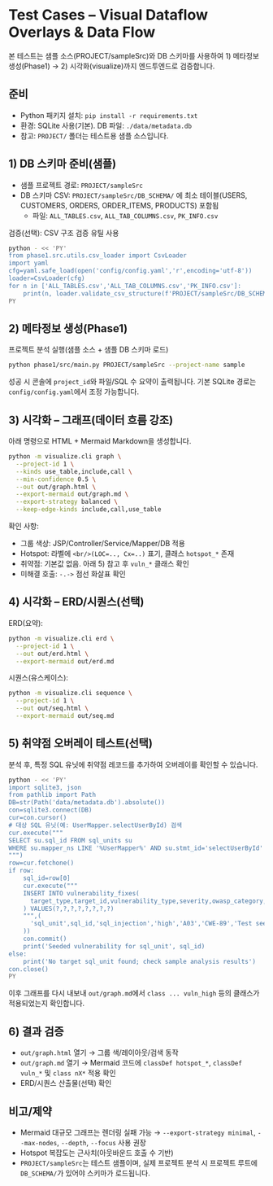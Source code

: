 # Test Cases – Visual Dataflow Overlays & Data Flow

본 테스트는 샘플 소스(PROJECT/sampleSrc)와 DB 스키마를 사용하여 1) 메타정보 생성(Phase1) → 2) 시각화(visualize)까지 엔드투엔드로 검증합니다.

## 준비
- Python 패키지 설치: `pip install -r requirements.txt`
- 환경: SQLite 사용(기본). DB 파일: `./data/metadata.db`
- 참고: `PROJECT/` 폴더는 테스트용 샘플 소스입니다.

## 1) DB 스키마 준비(샘플)
- 샘플 프로젝트 경로: `PROJECT/sampleSrc`
- DB 스키마 CSV: `PROJECT/sampleSrc/DB_SCHEMA/` 에 최소 테이블(USERS, CUSTOMERS, ORDERS, ORDER_ITEMS, PRODUCTS) 포함됨
  - 파일: `ALL_TABLES.csv`, `ALL_TAB_COLUMNS.csv`, `PK_INFO.csv`

검증(선택): CSV 구조 검증 유틸 사용
```bash
python - << 'PY'
from phase1.src.utils.csv_loader import CsvLoader
import yaml
cfg=yaml.safe_load(open('config/config.yaml','r',encoding='utf-8'))
loader=CsvLoader(cfg)
for n in ['ALL_TABLES.csv','ALL_TAB_COLUMNS.csv','PK_INFO.csv']:
    print(n, loader.validate_csv_structure(f'PROJECT/sampleSrc/DB_SCHEMA/{n}'))
PY
```

## 2) 메타정보 생성(Phase1)
프로젝트 분석 실행(샘플 소스 + 샘플 DB 스키마 로드)
```bash
python phase1/src/main.py PROJECT/sampleSrc --project-name sample
```
성공 시 콘솔에 `project_id`와 파일/SQL 수 요약이 출력됩니다. 기본 SQLite 경로는 `config/config.yaml`에서 조정 가능합니다.

## 3) 시각화 – 그래프(데이터 흐름 강조)
아래 명령으로 HTML + Mermaid Markdown을 생성합니다.
```bash
python -m visualize.cli graph \
  --project-id 1 \
  --kinds use_table,include,call \
  --min-confidence 0.5 \
  --out out/graph.html \
  --export-mermaid out/graph.md \
  --export-strategy balanced \
  --keep-edge-kinds include,call,use_table
```
확인 사항:
- 그룹 색상: JSP/Controller/Service/Mapper/DB 적용
- Hotspot: 라벨에 `<br/>(LOC=.., Cx=..)` 표기, 클래스 `hotspot_*` 존재
- 취약점: 기본값 없음. 아래 5) 참고 후 `vuln_*` 클래스 확인
- 미해결 호출: `-.->` 점선 화살표 확인

## 4) 시각화 – ERD/시퀀스(선택)
ERD(요약):
```bash
python -m visualize.cli erd \
  --project-id 1 \
  --out out/erd.html \
  --export-mermaid out/erd.md
```
시퀀스(유스케이스):
```bash
python -m visualize.cli sequence \
  --project-id 1 \
  --out out/seq.html \
  --export-mermaid out/seq.md
```

## 5) 취약점 오버레이 테스트(선택)
분석 후, 특정 SQL 유닛에 취약점 레코드를 추가하여 오버레이를 확인할 수 있습니다.
```bash
python - << 'PY'
import sqlite3, json
from pathlib import Path
DB=str(Path('data/metadata.db').absolute())
con=sqlite3.connect(DB)
cur=con.cursor()
# 대상 SQL 유닛(예: UserMapper.selectUserById) 검색
cur.execute("""
SELECT su.sql_id FROM sql_units su 
WHERE su.mapper_ns LIKE '%UserMapper%' AND su.stmt_id='selectUserById' LIMIT 1
""")
row=cur.fetchone()
if row:
    sql_id=row[0]
    cur.execute("""
    INSERT INTO vulnerability_fixes(
      target_type,target_id,vulnerability_type,severity,owasp_category,cwe_id,description,confidence
    ) VALUES(?,?,?,?,?,?,?,?)
    """,(
      'sql_unit',sql_id,'sql_injection','high','A03','CWE-89','Test seed',0.9
    ))
    con.commit()
    print('Seeded vulnerability for sql_unit', sql_id)
else:
    print('No target sql_unit found; check sample analysis results')
con.close()
PY
```
이후 그래프를 다시 내보내 `out/graph.md`에서 `class ... vuln_high` 등의 클래스가 적용되었는지 확인합니다.

## 6) 결과 검증
- `out/graph.html` 열기 → 그룹 색/레이아웃/검색 동작
- `out/graph.md` 열기 → Mermaid 코드에 `classDef hotspot_*`, `classDef vuln_*` 및 `class nX*` 적용 확인
- ERD/시퀀스 산출물(선택) 확인

## 비고/제약
- Mermaid 대규모 그래프는 렌더링 실패 가능 → `--export-strategy minimal`, `--max-nodes`, `--depth`, `--focus` 사용 권장
- Hotspot 복잡도는 근사치(아웃바운드 호출 수 기반)
- `PROJECT/sampleSrc`는 테스트 샘플이며, 실제 프로젝트 분석 시 프로젝트 루트에 `DB_SCHEMA/`가 있어야 스키마가 로드됩니다.
